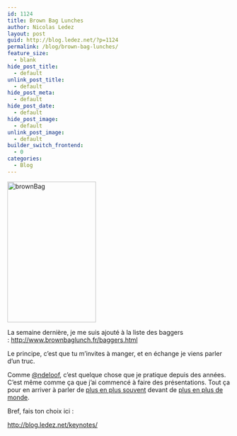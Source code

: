```yaml
---
id: 1124
title: Brown Bag Lunches
author: Nicolas Ledez
layout: post
guid: http://blog.ledez.net/?p=1124
permalink: /blog/brown-bag-lunches/
feature_size:
  - blank
hide_post_title:
  - default
unlink_post_title:
  - default
hide_post_meta:
  - default
hide_post_date:
  - default
hide_post_image:
  - default
unlink_post_image:
  - default
builder_switch_frontend:
  - 0
categories:
  - Blog
---
```

[<img class="alignleft wp-image-1126 size-full" src="http://blog.ledez.net/wp-content/uploads/2014/05/brownBag.png" alt="brownBag" width="200" height="318" />][1]

La semaine dernière, je me suis ajouté à la liste des baggers : <http://www.brownbaglunch.fr/baggers.html>

Le principe, c&rsquo;est que tu m&rsquo;invites à manger, et en échange je viens parler d&rsquo;un truc.

Comme [@ndeloof][2], c&rsquo;est quelque chose que je pratique depuis des années. C&rsquo;est même comme ça que j&rsquo;ai commencé à faire des présentations. Tout ça pour en arriver à parler de [plus en plus souvent][3] devant de [plus en plus de monde][4].

Bref, fais ton choix ici :

<http://blog.ledez.net/keynotes/>

 [1]: http://www.brownbaglunch.fr/
 [2]: http://blog.loof.fr/2013/02/brown-bag-lunch.html
 [3]: http://lanyrd.com/profile/nledez/
 [4]: https://secure.flickr.com/photos/alexlg/14078658387/in/set-72157644386460788 "Lancement de la deuxième keynote au Breizhcamp 2014"
